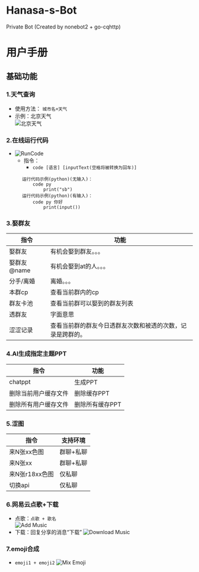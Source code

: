 # Hanasa-s-Bot
Private Bot (Created by nonebot2 + go-cqhttp)
# 用户手册

## 基础功能

### 1.天气查询

* 使用方法：
  ```城市名+天气```
* 示例：北京天气 <br>
  ![北京天气](https://github.com/Lptr-byte/Hanasa-s-Bot/blob/main/resources/weather.png)

### 2.在线运行代码
* ![RunCode](https://github.com/Lptr-byte/Hanasa-s-Bot/blob/main/resources/runcode.png)
  * 指令：
    * ```code [语言] [inputText(空格将被转换为回车)]```
```
      运行代码示例(python)(无输入)：
          code py
              print("sb")
      运行代码示例(python)(有输入)：
          code py 你好
              print(input())
```

### 3.娶群友
| 指令 |功能|
|------|---|
|娶群友|有机会娶到群友。。。|
|娶群友@name|有机会娶到at的人。。。|
|分手/离婚|离婚。。。|
|本群cp|查看当前群内的cp|
|群友卡池|查看当前群可以娶到的群友列表|
|透群友|字面意思|
|涩涩记录|查看当前群的群友今日透群友次数和被透的次数，记录是跨群的。|

### 4.AI生成指定主题PPT
|指令|功能|
|----|----|
|chatppt|生成PPT|
|删除当前用户缓存文件|删除缓存PPT|
|删除所有用户缓存文件|删除所有缓存PPT|

### 5.涩图
|指令|支持环境|
|----|----|
|来N张xx色图|群聊+私聊|
|来N张xx|群聊+私聊|
|来N张r18xx色图|仅私聊|
|切换api|仅私聊|

### 6.网易云点歌+下载
* 点歌：```点歌 + 歌名```<br>
![Add Music](https://github.com/Lptr-byte/Hanasa-s-Bot/blob/main/resources/getMusic.png)
* 下载：回复分享的消息“下载”
![Download Music](https://github.com/Lptr-byte/Hanasa-s-Bot/blob/main/resources/downloadMusic.png)

### 7.emoji合成
* ```emoji1 + emoji2```
![Mix Emoji](https://github.com/Lptr-byte/Hanasa-s-Bot/blob/main/resources/addEmoji.png)

